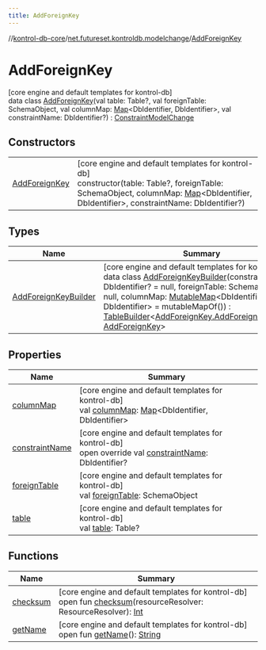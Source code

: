 ```yaml
---
title: AddForeignKey
---
```

//[kontrol-db-core](../../../index.html)/[net.futureset.kontroldb.modelchange](../index.html)/[AddForeignKey](index.html)



# AddForeignKey



[core engine and default templates for kontrol-db]\
data class [AddForeignKey](index.html)(val table: Table?, val foreignTable: SchemaObject, val columnMap: [Map](https://kotlinlang.org/api/latest/jvm/stdlib/kotlin.collections/-map/index.html)&lt;DbIdentifier, DbIdentifier&gt;, val constraintName: DbIdentifier?) : [ConstraintModelChange](../-constraint-model-change/index.html)



## Constructors


| | |
|---|---|
| [AddForeignKey](-add-foreign-key.html) | [core engine and default templates for kontrol-db]<br>constructor(table: Table?, foreignTable: SchemaObject, columnMap: [Map](https://kotlinlang.org/api/latest/jvm/stdlib/kotlin.collections/-map/index.html)&lt;DbIdentifier, DbIdentifier&gt;, constraintName: DbIdentifier?) |


## Types


| Name | Summary |
|---|---|
| [AddForeignKeyBuilder](-add-foreign-key-builder/index.html) | [core engine and default templates for kontrol-db]<br>data class [AddForeignKeyBuilder](-add-foreign-key-builder/index.html)(constraintName: DbIdentifier? = null, foreignTable: SchemaObject? = null, columnMap: [MutableMap](https://kotlinlang.org/api/latest/jvm/stdlib/kotlin.collections/-mutable-map/index.html)&lt;DbIdentifier, DbIdentifier&gt; = mutableMapOf()) : [TableBuilder](../-table-builder/index.html)&lt;[AddForeignKey.AddForeignKeyBuilder](-add-foreign-key-builder/index.html), [AddForeignKey](index.html)&gt; |


## Properties


| Name | Summary |
|---|---|
| [columnMap](column-map.html) | [core engine and default templates for kontrol-db]<br>val [columnMap](column-map.html): [Map](https://kotlinlang.org/api/latest/jvm/stdlib/kotlin.collections/-map/index.html)&lt;DbIdentifier, DbIdentifier&gt; |
| [constraintName](constraint-name.html) | [core engine and default templates for kontrol-db]<br>open override val [constraintName](constraint-name.html): DbIdentifier? |
| [foreignTable](foreign-table.html) | [core engine and default templates for kontrol-db]<br>val [foreignTable](foreign-table.html): SchemaObject |
| [table](table.html) | [core engine and default templates for kontrol-db]<br>val [table](table.html): Table? |


## Functions


| Name | Summary |
|---|---|
| [checksum](../-model-change/checksum.html) | [core engine and default templates for kontrol-db]<br>open fun [checksum](../-model-change/checksum.html)(resourceResolver: ResourceResolver): [Int](https://kotlinlang.org/api/latest/jvm/stdlib/kotlin/-int/index.html) |
| [getName](../-model-change/get-name.html) | [core engine and default templates for kontrol-db]<br>open fun [getName](../-model-change/get-name.html)(): [String](https://kotlinlang.org/api/latest/jvm/stdlib/kotlin/-string/index.html) |

